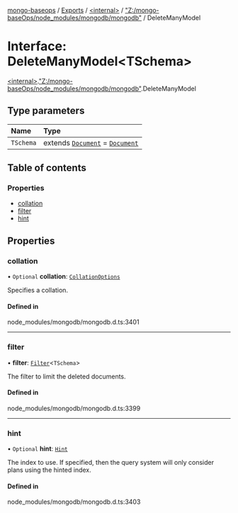 [mongo-baseops](../README.md) / [Exports](../modules.md) / [\<internal\>](../modules/internal_.md) / ["Z:/mongo-baseOps/node\_modules/mongodb/mongodb"](../modules/internal_._Z__mongo_baseOps_node_modules_mongodb_mongodb_.md) / DeleteManyModel

# Interface: DeleteManyModel\<TSchema\>

[\<internal\>](../modules/internal_.md).["Z:/mongo-baseOps/node\_modules/mongodb/mongodb"](../modules/internal_._Z__mongo_baseOps_node_modules_mongodb_mongodb_.md).DeleteManyModel

## Type parameters

| Name | Type |
| :------ | :------ |
| `TSchema` | extends [`Document`](internal_._Z__mongo_baseOps_node_modules_mongodb_mongodb_.BSON.Document.md) = [`Document`](internal_._Z__mongo_baseOps_node_modules_mongodb_mongodb_.BSON.Document.md) |

## Table of contents

### Properties

- [collation](internal_._Z__mongo_baseOps_node_modules_mongodb_mongodb_.DeleteManyModel.md#collation)
- [filter](internal_._Z__mongo_baseOps_node_modules_mongodb_mongodb_.DeleteManyModel.md#filter)
- [hint](internal_._Z__mongo_baseOps_node_modules_mongodb_mongodb_.DeleteManyModel.md#hint)

## Properties

### collation

• `Optional` **collation**: [`CollationOptions`](internal_._Z__mongo_baseOps_node_modules_mongodb_mongodb_.CollationOptions.md)

Specifies a collation.

#### Defined in

node_modules/mongodb/mongodb.d.ts:3401

___

### filter

• **filter**: [`Filter`](../modules/internal_._Z__mongo_baseOps_node_modules_mongodb_mongodb_.md#filter)\<`TSchema`\>

The filter to limit the deleted documents.

#### Defined in

node_modules/mongodb/mongodb.d.ts:3399

___

### hint

• `Optional` **hint**: [`Hint`](../modules/internal_._Z__mongo_baseOps_node_modules_mongodb_mongodb_.md#hint)

The index to use. If specified, then the query system will only consider plans using the hinted index.

#### Defined in

node_modules/mongodb/mongodb.d.ts:3403
